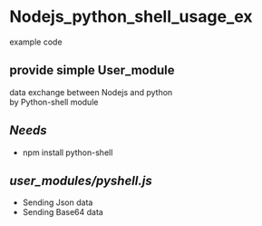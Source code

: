 # Nodejs_python_shell_usage_ex

example code    
## provide simple User_module

data exchange between Nodejs and python    
by Python-shell module


## ***Needs***
 * npm install python-shell


## ***user_modules/pyshell.js***
 * Sending Json data
 * Sending Base64 data
